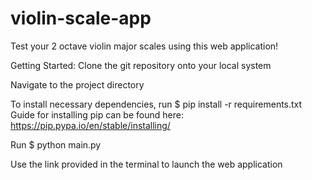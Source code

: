 # violin-scale-app
Test your 2 octave violin major scales using this web application!

Getting Started:
Clone the git repository onto your local system

Navigate to the project directory

To install necessary dependencies, run 
$ pip install -r requirements.txt 
Guide for installing pip can be found here: https://pip.pypa.io/en/stable/installing/

Run 
$ python main.py

Use the link provided in the terminal to launch the web application
